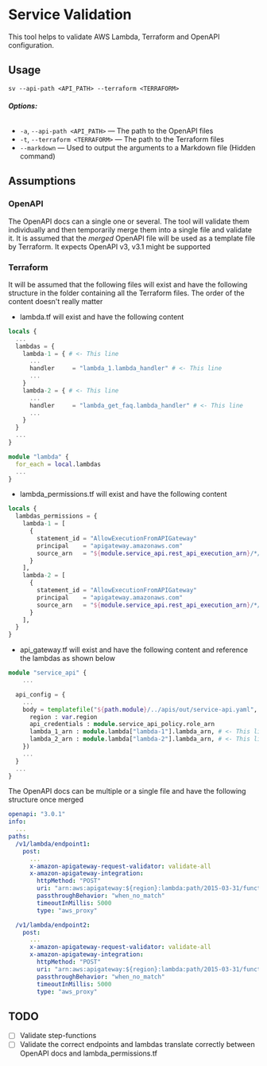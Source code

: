 # Service Validation

This tool helps to validate AWS Lambda, Terraform and OpenAPI configuration.

## Usage

`sv --api-path <API_PATH> --terraform <TERRAFORM>`

###### **Options:**

* `-a`, `--api-path <API_PATH>` — The path to the OpenAPI files
* `-t`, `--terraform <TERRAFORM>` — The path to the Terraform files
* `--markdown` — Used to output the arguments to a Markdown file (Hidden command)

## Assumptions

### OpenAPI

The OpenAPI docs can a single one or several. The tool will validate them individually and then temporarily merge them into a single file and validate it. It is assumed that the *merged* OpenAPI file will be used as a template file by Terraform. It expects OpenAPI v3, v3.1 might be supported

### Terraform

It will be assumed that the following files will exist and have the following structure in the folder containing all the Terraform files. The order of the content doesn't really matter

 * lambda.tf will exist and have the following content
```terraform
locals {
  ...
  lambdas = {
    lambda-1 = { # <- This line
      ...
      handler     = "lambda_1.lambda_handler" # <- This line
      ...
    }
    lambda-2 = { # <- This line
      ...
      handler     = "lambda_get_faq.lambda_handler" # <- This line
      ...
    }
  }
  ...
}

module "lambda" {
  for_each = local.lambdas
  ...
}
```
 * lambda_permissions.tf will exist and have the following content
```terraform
locals {
  lambdas_permissions = {
    lambda-1 = [
      {
        statement_id = "AllowExecutionFromAPIGateway"
        principal    = "apigateway.amazonaws.com"
        source_arn   = "${module.service_api.rest_api_execution_arn}/*/POST/v1/lambda/endpoint1"
      }
    ],
    lambda-2 = [
      {
        statement_id = "AllowExecutionFromAPIGateway"
        principal    = "apigateway.amazonaws.com"
        source_arn   = "${module.service_api.rest_api_execution_arn}/*/POST/v1/lambda/endpoint2"
      }
    ],
  }
}
```
 * api_gateway.tf will exist and have the following content and reference the lambdas as shown below
```terraform
module "service_api" {
    ...

  api_config = {
    ...
    body = templatefile("${path.module}/../apis/out/service-api.yaml", { #
      region : var.region
      api_credentials : module.service_api_policy.role_arn
      lambda_1_arn : module.lambda["lambda-1"].lambda_arn, # <- This line
      lambda_2_arn : module.lambda["lambda-2"].lambda_arn, # <- This line
    })
    ...
  }
  ...
}
```

The OpenAPI docs can be multiple or a single file and have the following structure once merged

```yaml
openapi: "3.0.1"
info:
  ...
paths:
  /v1/lambda/endpoint1:
    post:
      ...
      x-amazon-apigateway-request-validator: validate-all
      x-amazon-apigateway-integration:
        httpMethod: "POST"
        uri: "arn:aws:apigateway:${region}:lambda:path/2015-03-31/functions/${lambda_1_arn}/invocations" # <- This line, the `${lambda_1_arn}` section
        passthroughBehavior: "when_no_match"
        timeoutInMillis: 5000
        type: "aws_proxy"

  /v1/lambda/endpoint2:
    post:
      ...
      x-amazon-apigateway-request-validator: validate-all
      x-amazon-apigateway-integration:
        httpMethod: "POST"
        uri: "arn:aws:apigateway:${region}:lambda:path/2015-03-31/functions/${lambda_2_arn}/invocations" # <- This line, the `${lambda_2_arn}` section
        passthroughBehavior: "when_no_match"
        timeoutInMillis: 5000
        type: "aws_proxy"
```

## TODO

 - [ ] Validate step-functions
 - [ ] Validate the correct endpoints and lambdas translate correctly between OpenAPI docs and lambda_permissions.tf
